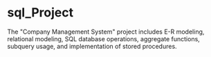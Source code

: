 # sql_Project
The "Company Management System" project includes E-R modeling, relational modeling, SQL database operations, aggregate functions, subquery usage, and implementation of stored procedures.
